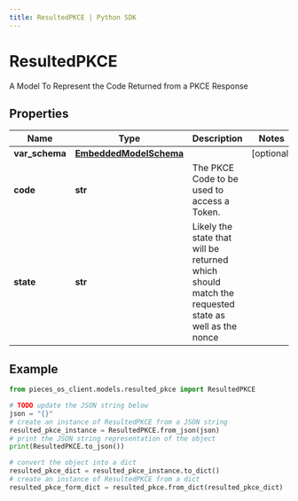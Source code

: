 ```yaml
---
title: ResultedPKCE | Python SDK
---
```


# ResultedPKCE

A Model To Represent the Code Returned from a PKCE Response

## Properties

Name | Type | Description | Notes
------------ | ------------- | ------------- | -------------
**var_schema** | [**EmbeddedModelSchema**](EmbeddedModelSchema) |  | [optional] 
**code** | **str** | The PKCE Code to be used to access a Token. | 
**state** | **str** | Likely the state that will be returned which should match the requested state as well as the nonce | 

## Example

```python
from pieces_os_client.models.resulted_pkce import ResultedPKCE

# TODO update the JSON string below
json = "{}"
# create an instance of ResultedPKCE from a JSON string
resulted_pkce_instance = ResultedPKCE.from_json(json)
# print the JSON string representation of the object
print(ResultedPKCE.to_json())

# convert the object into a dict
resulted_pkce_dict = resulted_pkce_instance.to_dict()
# create an instance of ResultedPKCE from a dict
resulted_pkce_form_dict = resulted_pkce.from_dict(resulted_pkce_dict)
```


